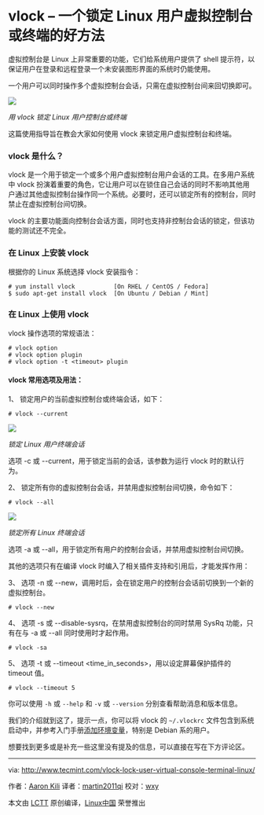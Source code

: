 vlock – 一个锁定 Linux 用户虚拟控制台或终端的好方法
=======================================================================

虚拟控制台是 Linux 上非常重要的功能，它们给系统用户提供了 shell 提示符，以保证用户在登录和远程登录一个未安装图形界面的系统时仍能使用。

一个用户可以同时操作多个虚拟控制台会话，只需在虚拟控制台间来回切换即可。

![](http://www.tecmint.com/wp-content/uploads/2016/05/vlock-Lock-User-Terminal-in-Linux.png)

*用 vlock 锁定 Linux 用户控制台或终端*

这篇使用指导旨在教会大家如何使用 vlock 来锁定用户虚拟控制台和终端。

### vlock 是什么？

vlock 是一个用于锁定一个或多个用户虚拟控制台用户会话的工具。在多用户系统中 vlock 扮演着重要的角色，它让用户可以在锁住自己会话的同时不影响其他用户通过其他虚拟控制台操作同一个系统。必要时，还可以锁定所有的控制台，同时禁止在虚拟控制台间切换。

vlock 的主要功能面向控制台会话方面，同时也支持非控制台会话的锁定，但该功能的测试还不完全。

### 在 Linux 上安装 vlock

根据你的 Linux 系统选择 vlock 安装指令：

```
# yum install vlock           [On RHEL / CentOS / Fedora]
$ sudo apt-get install vlock  [On Ubuntu / Debian / Mint]
```

### 在 Linux 上使用 vlock

vlock 操作选项的常规语法：

```
# vlock option
# vlock option plugin
# vlock option -t <timeout> plugin
```

#### vlock 常用选项及用法：

1、 锁定用户的当前虚拟控制台或终端会话，如下：

```
# vlock --current
```
  
![](http://www.tecmint.com/wp-content/uploads/2016/05/Lock-User-Terminal-Session-in-Linux.png)

*锁定 Linux 用户终端会话*
  
选项 -c 或 --current，用于锁定当前的会话，该参数为运行 vlock 时的默认行为。

2、 锁定所有你的虚拟控制台会话，并禁用虚拟控制台间切换，命令如下：

```
# vlock --all
```
  
![](http://www.tecmint.com/wp-content/uploads/2016/05/Lock-All-Linux-Terminal-Sessions.png)

*锁定所有 Linux 终端会话*
  
选项 -a 或 --all，用于锁定所有用户的控制台会话，并禁用虚拟控制台间切换。

其他的选项只有在编译 vlock 时编入了相关插件支持和引用后，才能发挥作用：

3、 选项 -n 或 --new，调用时后，会在锁定用户的控制台会话前切换到一个新的虚拟控制台。
  
```
# vlock --new
```

4、 选项 -s 或 --disable-sysrq，在禁用虚拟控制台的同时禁用 SysRq 功能，只有在与 -a 或 --all 同时使用时才起作用。

```
# vlock -sa
```

5、 选项 -t 或 --timeout <time_in_seconds>，用以设定屏幕保护插件的 timeout 值。
  
```
# vlock --timeout 5
```

你可以使用 `-h`  或 `--help` 和 `-v` 或 `--version`  分别查看帮助消息和版本信息。

我们的介绍就到这了，提示一点，你可以将 vlock 的 `~/.vlockrc` 文件包含到系统启动中，并参考入门手册[添加环境变量][1]，特别是 Debian 系的用户。

想要找到更多或是补充一些这里没有提及的信息，可以直接在写在下方评论区。
  
--------------------------------------------------------------------------------

via: http://www.tecmint.com/vlock-lock-user-virtual-console-terminal-linux/

作者：[Aaron Kili][a]
译者：[martin2011qi](https://github.com/martin2011qi)
校对：[wxy](https://github.com/wxy)

本文由 [LCTT](https://github.com/LCTT/TranslateProject) 原创编译，[Linux中国](https://linux.cn/) 荣誉推出

[a]: http://www.tecmint.com/author/aaronkili/
[1]: http://www.tecmint.com/set-path-variable-linux-permanently/
